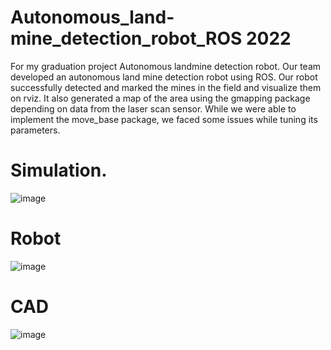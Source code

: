 # Autonomous_land-mine_detection_robot_ROS  2022
For my graduation project Autonomous landmine detection robot.
Our team developed an autonomous land mine detection robot using ROS. 
Our robot successfully detected and marked the mines in the field and visualize them on rviz. 
It also generated a map of the area using the gmapping package depending on data from the laser scan sensor. 
While we were able to implement the move_base package, we faced some issues while tuning its parameters. 

# Simulation.

![image](https://github.com/MohamdOmar/landmine-robot-ROS/assets/72933914/d05da89a-a8bf-413d-92d0-f4b7cbacf8af)


# Robot


![image](https://github.com/MohamdOmar/landmine-robot-ROS/assets/72933914/d18ae37a-64b6-48d5-982f-c9bea17a1729)


# CAD


![image](https://github.com/MohamdOmar/landmine-robot-ROS/assets/72933914/ae3a29e3-00c4-4797-9570-d1c6b0e3267f)
